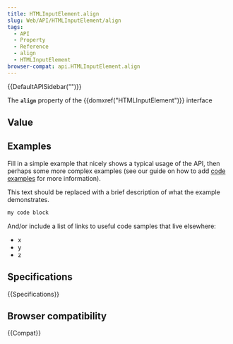 ```yaml
---
title: HTMLInputElement.align
slug: Web/API/HTMLInputElement/align
tags:
  - API
  - Property
  - Reference
  - align
  - HTMLInputElement
browser-compat: api.HTMLInputElement.align
---
```

{{DefaultAPISidebar("")}}

The **`align`** property of the {{domxref("HTMLInputElement")}} interface 

## Value



## Examples

Fill in a simple example that nicely shows a typical usage of the API, then perhaps some more complex examples (see our guide on how to add [code examples](/en-US/docs/MDN/Contribute/Structures/Code_examples) for more information).

This text should be replaced with a brief description of what the example demonstrates.

```js
my code block
```

And/or include a list of links to useful code samples that live elsewhere:

*   x
*   y
*   z

## Specifications

{{Specifications}}

## Browser compatibility

{{Compat}}


